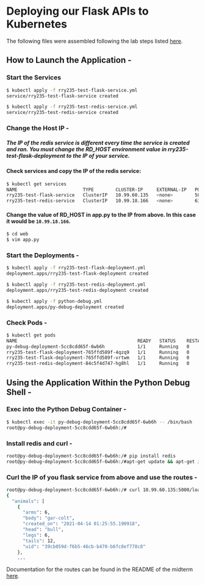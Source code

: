 # Deploying our Flask APIs to Kubernetes
The following files were assembled following the lab steps listed [here](https://coe-332-sp21.readthedocs.io/en/main/week10/services.html#homework-6-deploying-our-flask-api-to-k8s).
## How to Launch the Application -
### Start the Services
```bash
$ kubectl apply -f rry235-test-flask-service.yml
service/rry235-test-flask-service created

$ kubectl apply -f rry235-test-redis-service.yml
service/rry235-test-redis-service created
```
### Change the Host IP -
##### The IP of the redis service is different every time the service is created and ran. You must change the RD_HOST environment value in rry235-test-flask-deployment to the IP of your service.
#### Check services and copy the IP of the redis service:
```bash
$ kubectl get services
NAME                        TYPE        CLUSTER-IP     EXTERNAL-IP   PORT(S)    AGE
rry235-test-flask-service   ClusterIP   10.99.60.135   <none>        5000/TCP   7s
rry235-test-redis-service   ClusterIP   10.99.18.166   <none>        6379/TCP   12s
```
#### Change the value of RD_HOST in app.py to the IP from above. In this case it would be `10.99.18.166`.

```bash
$ cd web
$ vim app.py
```
### Start the Deployments - 
```bash
$ kubectl apply -f rry235-test-flask-deployment.yml 
deployment.apps/rry235-test-flask-deployment created

$ kubectl apply -f rry235-test-redis-deployment.yml 
deployment.apps/rry235-test-redis-deployment created

$ kubectl apply -f python-debug.yml 
deployment.apps/py-debug-deployment created
```

### Check Pods - 
```bash
$ kubectl get pods
NAME                                            READY   STATUS    RESTARTS   AGE
py-debug-deployment-5cc8cdd65f-6wb6h            1/1     Running   0          38s
rry235-test-flask-deployment-765ffd589f-4qzq9   1/1     Running   0          38s
rry235-test-flask-deployment-765ffd589f-vrtwm   1/1     Running   0          38s
rry235-test-redis-deployment-84c5f4d747-hg8hl   1/1     Running   0          38s
```

## Using the Application Within the Python Debug Shell - 
### Exec into the Python Debug Container - 
```bash
$ kubectl exec -it py-debug-deployment-5cc8cdd65f-6wb6h -- /bin/bash
root@py-debug-deployment-5cc8cdd65f-6wb6h:/#
```
### Install redis and curl - 
```bash
root@py-debug-deployment-5cc8cdd65f-6wb6h:/# pip install redis
root@py-debug-deployment-5cc8cdd65f-6wb6h:/#apt-get update && apt-get install -y curl
```
### Curl the IP of you flask service from above and use the routes - 
```bash
root@py-debug-deployment-5cc8cdd65f-6wb6h:/# curl 10.99.60.135:5000/load_data
{
  "animals": [
    {
      "arms": 6, 
      "body": "gar-colt", 
      "created_on": "2021-04-14 01:25:55.190918", 
      "head": "bull", 
      "legs": 6, 
      "tails": 12, 
      "uid": "39cb059d-f6b5-46cb-b470-b6fc8ef778c8"
    }, 
    ...
```
Documentation for the routes can be found in the README of the midterm [here](https://github.com/RileyYlagan/rry235_coe332/tree/main/midterm).
